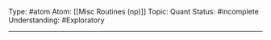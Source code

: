 Type: #atom
Atom: [[Misc Routines (np)]]
Topic: Quant 
Status: #incomplete 
Understanding: #Exploratory 

----



